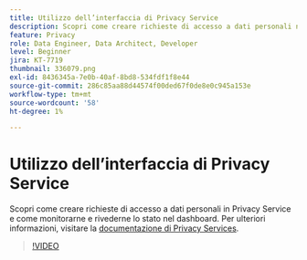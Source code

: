 ```yaml
---
title: Utilizzo dell’interfaccia di Privacy Service
description: Scopri come creare richieste di accesso a dati personali nell’interfaccia utente e monitorarne/esaminarne lo stato nel dashboard.
feature: Privacy
role: Data Engineer, Data Architect, Developer
level: Beginner
jira: KT-7719
thumbnail: 336079.png
exl-id: 8436345a-7e0b-40af-8bd8-534fdf1f8e44
source-git-commit: 286c85aa88d44574f00ded67f0de8e0c945a153e
workflow-type: tm+mt
source-wordcount: '58'
ht-degree: 1%

---
```



# Utilizzo dell’interfaccia di Privacy Service

Scopri come creare richieste di accesso a dati personali in Privacy Service e come monitorarne e rivederne lo stato nel dashboard. Per ulteriori informazioni, visitare la [documentazione di Privacy Services](https://experienceleague.adobe.com/docs/experience-platform/privacy/home.html?lang=it).

>[!VIDEO](https://video.tv.adobe.com/v/336079?learn=on&enablevpops)
